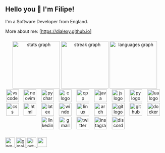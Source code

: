 ## Hello you 👋 I'm Filipe!

I'm a Software Developer from England.

More about me: [https://dialexy.github.io]

###

<div align="center">
  <img src="https://github-readme-stats.vercel.app/api?username=Dialexy&hide_title=false&hide_rank=false&show_icons=true&include_all_commits=true&count_private=true&disable_animations=false&theme=tokyonight&locale=en&hide_border=false" height="150" alt="stats graph"  />
  <img src="https://streak-stats.demolab.com?user=Dialexy&locale=en&mode=daily&theme=tokyonight&hide_border=false&border_radius=5" height="150" alt="streak graph"  />
  <img src="https://github-readme-stats.vercel.app/api/top-langs/?username=Dialexy&locale=en&mode=daily&theme=tokyonight&hide_border=false&border_radius=5" height="150" alt ="languages graph"

###

<div align="center">
  <img src="https://skillicons.dev/icons?i=vscode" height="40" alt="vscode logo"  />
  <img width="8" />
  <img src="https://skillicons.dev/icons?i=neovim" height="40" alt="neovim logo"  />
  <img width="8" />
  <img src="https://skillicons.dev/icons?i=pycharm" height="40" alt="pycharm loo"  />
  <img width="8" />
  <img src="https://skillicons.dev/icons?i=c" height="40" alt="c logo"  />
  <img width="8" />
  <img src="https://skillicons.dev/icons?i=cpp" height="40" alt="cpp logo"  />
  <img width="8" />
  <img src="https://skillicons.dev/icons?i=java" height="40" alt="java logo"  />
  <img width="8" />
  <img src="https://skillicons.dev/icons?i=js" height="40" alt="js logo"  />
  <img width="8" />
  <img src="https://skillicons.dev/icons?i=py" height="40" alt="py logo"  />
  <img width="8" />
  <img src="https://skillicons.dev/icons?i=lua" height="40" alt="lua logo"  />
  <img width="8" />
  <img src="https://skillicons.dev/icons?i=css" height="40" alt="css logo"  />
  <img width="8" />
  <img src="https://skillicons.dev/icons?i=html" height="40" alt="html logo"  />
  <img width="8" />
  <img src="https://skillicons.dev/icons?i=latex" height="40" alt="latex logo"  />
  <img width="8" />
  <img src="https://skillicons.dev/icons?i=windows" height="40" alt="windows logo"  />
  <img width="8" />
  <img src="https://skillicons.dev/icons?i=linux" height="40" alt="linux logo"  />
  <img width="8" />
  <img src="https://skillicons.dev/icons?i=arch" height="40" alt="arch logo"  />
  <img width="8" />
  <img src="https://skillicons.dev/icons?i=git" height="40" alt="git logo"  />
  <img width="8" />
  <img src="https://skillicons.dev/icons?i=github" height="40" alt="github logo"  />
  <img width="8" />
  <img src="https://skillicons.dev/icons?i=docker" height="40" alt="docker logo"  />
  <img width="8" />
  <img src="https://skillicons.dev/icons?i=linkedin" height="40" alt="linkedin logo"  />
  <img width="8" />
  <img src="https://skillicons.dev/icons?i=gmail" height="40" alt="gmail logo"  />
  <img width="8" />
  <img src="https://skillicons.dev/icons?i=twitter" height="40" alt="twitter logo"  />
  <img width="8" />
  <img src="https://skillicons.dev/icons?i=instagram" height="40" alt="instagram logo"  />
  <img width="8" />
  <img src="https://skillicons.dev/icons?i=discord" height="40" alt="discord logo"  />
  <img width="8" />
</div>

###

<div align="left">
  <a href="https://dialexy.github.io" target="_blank">
    <img src="https://img.shields.io/static/v1?message=Website&label=&color=000000&logoColor=white&labelColor=&style=for-the-badge" height="30" alt="website link"  />
  </a>
  <a href="mailto:filiperamos212@gmial.com" target="_blank">
    <img src="https://img.shields.io/static/v1?message=Gmail&logo=gmail&label=&color=D14836&logoColor=white&labelColor=&style=for-the-badge" height="30" alt="gmail logo"  />
  </a>
  <a href="https://www.instagram.com/filipramos_/"?igsh=MXAwNjB2bW43OWc4ag==/" target="_blank">
    <img src="https://img.shields.io/static/v1?message=Instagram&logo=instagram&label=&color=E4405F&logoColor=white&labelColor=&style=for-the-badge" height="30" alt="instagram logo"  />
  </a>
  <a href="https://x.com/Dialexyyy"?igsh=MXAwNjB2bW43OWc4ag==/" target="_blank">
    <img src="https://img.shields.io/twitter/follow/:Dialexyyy" height="30" alt=""  />
  </a>
</div>

###
